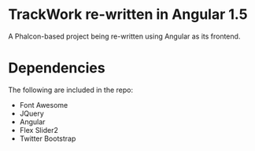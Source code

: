 # TrackWork re-written in Angular 1.5
A Phalcon-based project being re-written using Angular as its frontend.

# Dependencies
The following are included in the repo:
* Font Awesome
* JQuery
* Angular
* Flex Slider2
* Twitter Bootstrap
